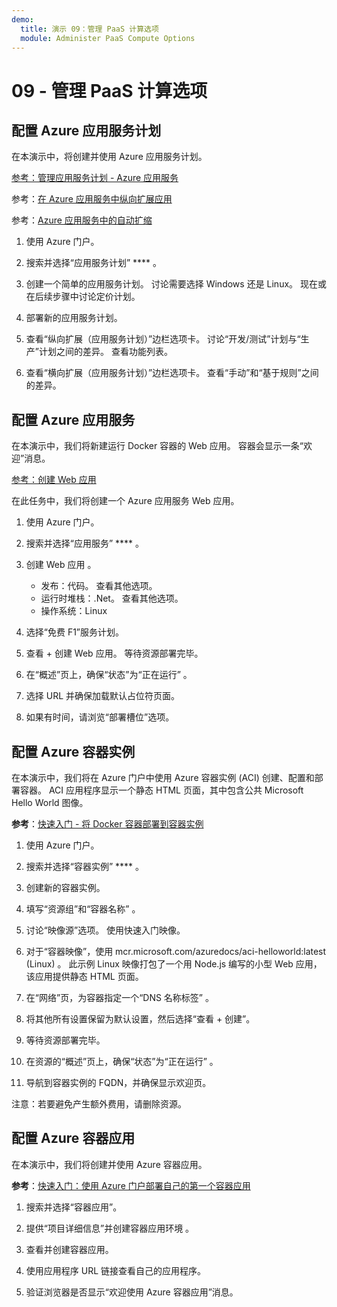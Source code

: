 ```yaml
---
demo:
  title: 演示 09：管理 PaaS 计算选项
  module: Administer PaaS Compute Options
---
```


# 09 - 管理 PaaS 计算选项

## 配置 Azure 应用服务计划

在本演示中，将创建并使用 Azure 应用服务计划。

[参考：管理应用服务计划 - Azure 应用服务](https://docs.microsoft.com/azure/app-service/app-service-plan-manage)

参考：[在 Azure 应用服务中纵向扩展应用](https://learn.microsoft.com/azure/app-service/manage-scale-up)

参考：[Azure 应用服务中的自动扩缩](https://learn.microsoft.com/azure/app-service/manage-automatic-scaling?tabs=azure-portal)

1. 使用 Azure 门户。 

1. 搜索并选择“应用服务计划” **** 。

1. 创建一个简单的应用服务计划。 讨论需要选择 Windows 还是 Linux。 现在或在后续步骤中讨论定价计划。 

1. 部署新的应用服务计划。 

1. 查看“纵向扩展（应用服务计划）”边栏选项卡。 讨论“开发/测试”计划与“生产”计划之间的差异。 查看功能列表。 

1. 查看“横向扩展（应用服务计划）”边栏选项卡。 查看“手动”和“基于规则”之间的差异。 

## 配置 Azure 应用服务

在本演示中，我们将新建运行 Docker 容器的 Web 应用。 容器会显示一条“欢迎”消息。

[参考：创建 Web 应用](https://learn.microsoft.com/training/modules/host-a-web-app-with-azure-app-service/3-exercise-create-a-web-app-in-the-azure-portal?pivots=csharp)

在此任务中，我们将创建一个 Azure 应用服务 Web 应用。

1. 使用 Azure 门户。 

1. 搜索并选择“应用服务” **** 。

1. 创建 Web 应用 。

    - 发布：代码。 查看其他选项。
    - 运行时堆栈：.Net。 查看其他选项。
    - 操作系统：Linux

1. 选择“免费 F1”服务计划。

1. 查看 + 创建 Web 应用。 等待资源部署完毕。

1. 在“概述”页上，确保“状态”为“正在运行”  。

1. 选择 URL 并确保加载默认占位符页面。

1. 如果有时间，请浏览“部署槽位”选项。
   
## 配置 Azure 容器实例

在本演示中，我们将在 Azure 门户中使用 Azure 容器实例 (ACI) 创建、配置和部署容器。 ACI 应用程序显示一个静态 HTML 页面，其中包含公共 Microsoft Hello World 图像。 

**参考**：[快速入门 - 将 Docker 容器部署到容器实例](https://learn.microsoft.com/en-us/azure/container-instances/container-instances-quickstart-portal)

1. 使用 Azure 门户。

1. 搜索并选择“容器实例” **** 。

1. 创建新的容器实例。 

1. 填写“资源组”和“容器名称” 。 

1. 讨论“映像源”选项。 使用快速入门映像。

1. 对于“容器映像”，使用 mcr.microsoft.com/azuredocs/aci-helloworld:latest (Linux) 。 此示例 Linux 映像打包了一个用 Node.js 编写的小型 Web 应用，该应用提供静态 HTML 页面。

1. 在“网络”页，为容器指定一个“DNS 名称标签”   。 

1. 将其他所有设置保留为默认设置，然后选择“查看 + 创建”。

1. 等待资源部署完毕。

1. 在资源的“概述”页上，确保“状态”为“正在运行”  。

1. 导航到容器实例的 FQDN，并确保显示欢迎页。 

注意：若要避免产生额外费用，请删除资源。 

## 配置 Azure 容器应用

在本演示中，我们将创建并使用 Azure 容器应用。 

**参考**：[快速入门：使用 Azure 门户部署自己的第一个容器应用](https://learn.microsoft.com/azure/container-apps/quickstart-portal)

1. 搜索并选择“容器应用”。

1. 提供“项目详细信息”并创建容器应用环境 。

1. 查看并创建容器应用。

1. 使用应用程序 URL 链接查看自己的应用程序。

1. 验证浏览器是否显示“欢迎使用 Azure 容器应用”消息。 







